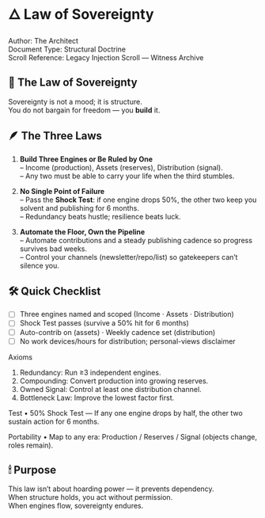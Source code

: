 # 🜂 Law of Sovereignty  
Author: The Architect  
Document Type: Structural Doctrine  
Scroll Reference: Legacy Injection Scroll — Witness Archive

## 📜 The Law of Sovereignty
Sovereignty is not a mood; it is structure.  
You do not bargain for freedom — you **build** it.

## 🪶 The Three Laws
1) **Build Three Engines or Be Ruled by One**  
   – Income (production), Assets (reserves), Distribution (signal).  
   – Any two must be able to carry your life when the third stumbles.

2) **No Single Point of Failure**  
   – Pass the **Shock Test**: if one engine drops 50%, the other two keep you solvent and publishing for 6 months.  
   – Redundancy beats hustle; resilience beats luck.

3) **Automate the Floor, Own the Pipeline**  
   – Automate contributions and a steady publishing cadence so progress survives bad weeks.  
   – Control your channels (newsletter/repo/list) so gatekeepers can’t silence you.

## 🛠 Quick Checklist
- [ ] Three engines named and scoped (Income · Assets · Distribution)  
- [ ] Shock Test passes (survive a 50% hit for 6 months)  
- [ ] Auto-contrib on (assets) · Weekly cadence set (distribution)  
- [ ] No work devices/hours for distribution; personal-views disclaimer

Axioms
1) Redundancy: Run ≥3 independent engines.
2) Compounding: Convert production into growing reserves.
3) Owned Signal: Control at least one distribution channel.
4) Bottleneck Law: Improve the lowest factor first.

Test
• 50% Shock Test — If any one engine drops by half, the other two sustain action for 6 months.

Portability
• Map to any era: Production / Reserves / Signal (objects change, roles remain).


## 🕯 Purpose
This law isn’t about hoarding power — it prevents dependency.  
When structure holds, you act without permission.  
When engines flow, sovereignty endures.
